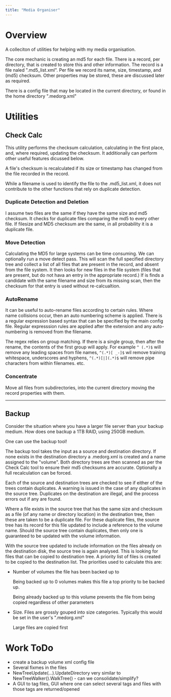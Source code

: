 ```yaml
---
title: "Media Organiser"
---
```

# Overview
A colleciton of utilities for helping with my media organisation.

The core mechanic is creating an md5 for each file. There is a record, per directory, that is created to store this and other information. The record is a file naled ".md5_list.xml". Per file we record its name, size, timestamp, and (md5) checksum. Other properties may be stored, these are discussed later as required.

There is a config file that may be located in the current directory, or found in the home directory ".medorg.xml"

# Utilities
## Check Calc
This utility performs the checksum calculation, calculating in the first place, and, where required, updating the checksum. It additionally can perform other useful features dicussed below.

A file's checksum is recalculated if its size or timestamp has changed from the file recorded in the record. 

While a filename is used to identify the file to the .md5_list.xml, it does not contribute to the other functions that rely on duplicate detection.

### Duplicate Detection and Deletion
I assume two files are the same if they have the same size and md5 checksum. It checks for duplicate files comparing the md5 to every other file. If filesize and MD5 checksum are the same, in all probability it is a duplicate file.

### Move Detection
Calculating the MD5 for large systems can be time consuming. We can optionally run a move detect pass. This will scan the full specified directory tree and collect a list of all files that are present in the record, and absent from the file system. It then looks for new files in the file system (files that are present, but do not hava an entry in the appropriate record.) If is finds a candidate with the same filename and size from its missing scan, then the checksum for that entry is used without re-calcualtion.

### AutoRename
It can be useful to auto-rename files according to certain rules. Where name collisions occur, then an auto numbering scheme is applied. There is a regular expression based syntax that can be specified by the main config file. Regular expresssion rules are applied after the extension and any auto-numbering is removed from the filename.

The regex relies on group matching. If there is a single group, then after the rename, the contents of the first group will apply. For example `^ (.*)$` will remove any leading spaces from file names, `^(.*)[ _-]$` wil remove training whitespace, underscores and hyphens, `^(.*)[|](.*)$` will remove pipe characters from within filenames.  etc.

### Concentrate
Move all files from subdirectories, into the current directory moving the record properties with them.

---

## Backup
Consider the situation where you have a larger file server than your backup medium. How does one backup a 1TB RAID, using 250GB medium. 

One can use the backup tool!

The backup tool takes the input as a source and destination directory. If none exists in the destination directory a .medorg.xml is created and a name assigned to the "volume". Both directory trees are then scanned as per the Check Calc tool to ensure their md5 checksums are accurate. Optionally a full recalculation can be forced.

Each of the source and destination trees are checked to see if either of the trees contain duplicates. A warning is issued in the case of any duplicates in the source tree. Duplicates on the destination are illegal, and the process errors out if any are found.

 Where a file exists in the source tree that has the same size and checksum as a file (of any name or directory location) in the destination tree, then these are taken to be a duplicate file. For these duplicate files, the source tree has its record for this file updated to include a reference to the volume name. Should the source tree contain duplicates, then only one is guaranteed to be updated with the volume information.

 With the source tree updated to include information on the files already on the destination disk, the source tree is again analysed. This is looking for files that can be copied to destination tree. A priority list of files is created to be copied to the destination list. The priorities used to calculate this are:

 * Number of volumes the file has been backed up to
 
     Being backed up to 0 volumes makes this file a top priority to be backed up.

     Being already backed up to this volume prevents the file from being copied regardless of other parameters

 * Size. Files are grossly gouped into size categories. Typically this would be set in the user's ".medorg.xml"

     Large files are copied first

# Work ToDo
* create a backup volume xml config file
* Several fixmes in the files
* NewTreeUpdate(...).UpdateDirectory very similar to NewTreeWalker().WalkTree() - can we consolidate/simplify?
* A GUI to tag files, GUI where one can select several tags and files with those tags are returned/opened
